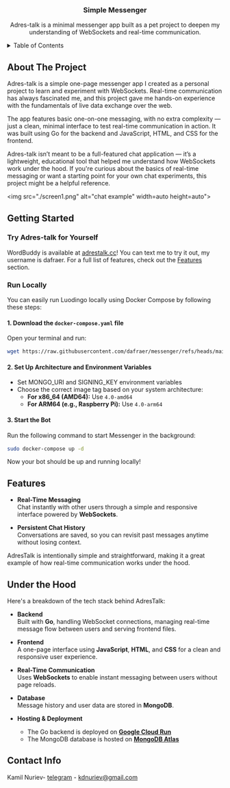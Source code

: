<br />
<div align="center">

<h3 align="center">Simple Messenger</h3>

  <p align="center">
    Adres-talk is a minimal messenger app built as a pet project to deepen my understanding of WebSockets and real-time communication.
    <br />
  </p>
</div>



<!-- TABLE OF CONTENTS -->
<details>
  <summary>Table of Contents</summary>
  <ol>
    <li>
      <a href="#about-the-project">About The Project</a>
    </li>
    <li>
      <a href="#getting-started">Getting Started</a>
      <ul>
        <li><a href="#try-adres-talk-for-yourself">Try Adres-talk for Yourself</a></li>
        <li><a href="#run-locally">Run locally</a></li>
      </ul>
    </li>
    <li><a href="#features">Features</a></li>
    <li><a href="#under-the-hood">Under the hood</a></li>
    <li><a href="#contact-info">Contact</a></li>
  </ol>
</details>



<!-- ABOUT THE PROJECT -->
## About The Project

Adres-talk is a simple one-page messenger app I created as a personal project to learn and experiment with WebSockets. Real-time communication has always fascinated me, and this project gave me hands-on experience with the fundamentals of live data exchange over the web.

The app features basic one-on-one messaging, with no extra complexity — just a clean, minimal interface to test real-time communication in action. It was built using Go for the backend and JavaScript, HTML, and CSS for the frontend.

Adres-talk isn’t meant to be a full-featured chat application — it’s a lightweight, educational tool that helped me understand how WebSockets work under the hood. If you're curious about the basics of real-time messaging or want a starting point for your own chat experiments, this project might be a helpful reference.

<img src="./screen1.png" alt="chat example" width=auto height=auto">

<!-- GETTING STARTED -->
## Getting Started

### Try Adres-talk for Yourself
WordBuddy is available at [adrestalk.cc](https://adrestalk.cc)! You can text me to try it out, my username is dafraer.
For a full list of features, check out the [Features](#features) section.

### Run Locally

You can easily run Luodingo locally using Docker Compose by following these steps:

#### 1. Download the `docker-compose.yaml` file
Open your terminal and run:

```sh
wget https://raw.githubusercontent.com/dafraer/messenger/refs/heads/main/docker-compose.yaml
```  

#### 2. Set Up Architecture and  Environment Variables
- Set MONGO_URI  and SIGNING_KEY environment variables
- Choose the correct image tag based on your system architecture:
  - **For x86_64 (AMD64):** Use `4.0-amd64`
  - **For ARM64 (e.g., Raspberry Pi):** Use `4.0-arm64`

#### 3. Start the Bot
Run the following command to start Messenger in the background:

```sh
sudo docker-compose up -d
```  

Now your bot should be up and running locally!



<!-- FEATURES -->
## Features

- **Real-Time Messaging**  
  Chat instantly with other users through a simple and responsive interface powered by **WebSockets**.

- **Persistent Chat History**  
  Conversations are saved, so you can revisit past messages anytime without losing context.

AdresTalk is intentionally simple and straightforward, making it a great example of how real-time communication works under the hood.



## Under the Hood

Here's a breakdown of the tech stack behind AdresTalk:

- **Backend**  
  Built with **Go**, handling WebSocket connections,  managing real-time message flow between users and serving frontend files.

- **Frontend**  
  A one-page interface using **JavaScript**, **HTML**, and **CSS** for a clean and responsive user experience.

- **Real-Time Communication**  
  Uses **WebSockets** to enable instant messaging between users without page reloads.

- **Database**  
  Message history and user data are stored in **MongoDB**.

- **Hosting & Deployment**
    - The Go backend is deployed on [**Google Cloud Run**](https://cloud.google.com/run)
    - The MongoDB database is hosted on [**MongoDB Atlas**](https://www.mongodb.com/atlas)

    
<!-- CONTACT -->
## Contact Info

Kamil Nuriev- [telegram](https://t.me/dafraer) - kdnuriev@gmail.com